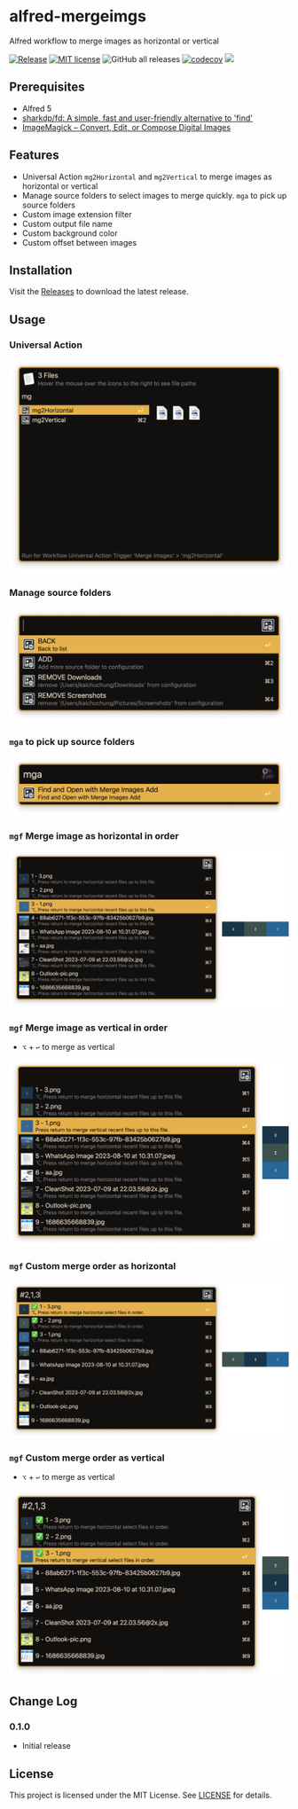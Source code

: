 # alfred-mergeimgs

Alfred workflow to merge images as horizontal or vertical

[![Release](https://github.com/cage1016/alfred-mergeimgs/actions/workflows/release.yml/badge.svg)](https://github.com/cage1016/alfred-mergeimgs/actions/workflows/release.yml)
[![MIT license](https://img.shields.io/badge/License-MIT-blue.svg)](https://lbesson.mit-license.org/)
![GitHub all releases](https://img.shields.io/github/downloads/cage1016/alfred-mergeimgs/total)
[![codecov](https://codecov.io/gh/cage1016/alfred-mergeimgs/branch/master/graph/badge.svg)](https://codecov.io/gh/cage1016/alfred-mergeimgs)
![](https://img.shields.io/badge/Alfred-5-blueviolet)

## Prerequisites

- Alfred 5
- [sharkdp/fd: A simple, fast and user-friendly alternative to 'find'](https://github.com/sharkdp/fd)
- [ImageMagick – Convert, Edit, or Compose Digital Images](https://imagemagick.org/)

## Features

- Universal Action `mg2Horizontal` and `mg2Vertical` to merge images as horizontal or vertical
- Manage source folders to select images to merge quickly. `mga` to pick up source folders
- Custom image extension filter
- Custom output file name
- Custom background color
- Custom offset between images

## Installation

Visit the [Releases](https://github.com/cage1016/alfred-mergeimgs/releases) to download the latest release.

## Usage

### Universal Action

![](screenshots/1-1.png)

### Manage source folders

![](screenshots/1-2.png)

### `mga` to pick up source folders
![](screenshots/1-3.png)

### `mgf` Merge image as horizontal in order

![](screenshots/2-1.png)

### `mgf` Merge image as vertical in order

- `⌥` + `↩` to merge as vertical

![](screenshots/2-2.png)

### `mgf` Custom merge order as horizontal

![](screenshots/2-3.png)

### `mgf` Custom merge order as vertical

- `⌥` + `↩` to merge as vertical

![](screenshots/2-4.png)

## Change Log

### 0.1.0
- Initial release

## License
This project is licensed under the MIT License. See [LICENSE](LICENSE) for details.